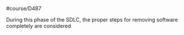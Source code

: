 #course/D487 

During this phase of the SDLC, the proper steps for removing software completely are considered 